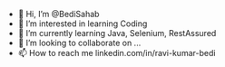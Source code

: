 - 👋 Hi, I’m @BediSahab
- 👀 I’m interested in learning Coding
- 🌱 I’m currently learning Java, Selenium, RestAssured
- 💞️ I’m looking to collaborate on ...
- 📫 How to reach me linkedin.com/in/ravi-kumar-bedi

<!---
BediSahab/BediSahab is a ✨ special ✨ repository because its `README.md` (this file) appears on your GitHub profile.
You can click the Preview link to take a look at your changes.
--->
